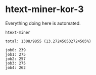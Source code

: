 # htext-miner-kor-3

Everything doing here is automated.

```
htext-miner

total: 1308/9855 (13.272450532724505%)

job0: 239
job1: 275
job2: 257
job3: 275
job4: 262
```